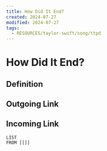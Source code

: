 ```yaml
---
title: How Did It End?
created: 2024-07-27
modified: 2024-07-27
tags:
  - RESOURCES/taylor-swift/song/ttpd
---
```

# How Did It End?
## Definition

## Outgoing Link

## Incoming Link
```dataview
LIST
FROM [[]]
```
